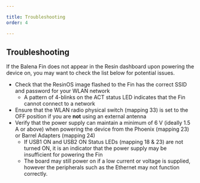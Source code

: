```yaml
---

title: Troubleshooting
order: 4

---
```


## Troubleshooting

If the Balena Fin does not appear in the Resin dashboard upon powering the device on, you may want to check the list below for potential issues.

- Check that the ResinOS image flashed to the Fin has the correct SSID and password for your WLAN network
  - A pattern of 4-blinks on the ACT status LED indicates that the Fin cannot connect to a network
- Ensure that the WLAN radio physical switch (mapping 33) is set to the OFF position if you are **not** using an external antenna
- Verify that the power supply can maintain a minimum of 6 V (ideally 1.5 A or above) when powering the device from the Phoenix (mapping 23) or Barrel Adapters (mapping 24)
   - If USB1 ON and USB2 ON Status LEDs (mapping 18 & 23) are not turned ON, it is an indicator that the power supply may be insufficient for powering the Fin
   - The board may still power on if a low current or voltage is supplied, however the peripherals such as the Ethernet may not function correctly.
